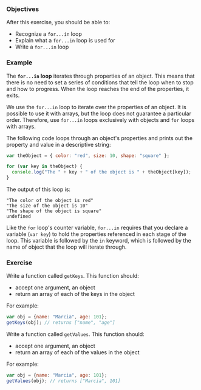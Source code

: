 <!--{ ids:[194], language:'JavaScript', type:'workshop', order: 4, name:'For...In Loops I', description:'Iterate through properties of an object' }-->

### Objectives

After this exercise, you should be able to:

- Recognize a `for...in` loop
- Explain what a `for...in` loop is used for
- Write a `for...in` loop

### Example

The __`for...in` loop__ iterates through properties of an object. This means that there is no need to set a series of conditions that tell the loop when to stop and how to progress. When the loop reaches the end of the properties, it exits.

We use the `for...in` loop to iterate over the properties of an object. It is possible to use it with arrays, but the loop does not guarantee a particular order. Therefore, use `for...in` loops exclusively with objects and `for` loops with arrays.

The following code loops through an object's properties and prints out the property and value in a descriptive string:

```js
var theObject = { color: "red", size: 10, shape: "square" };

for (var key in theObject) {
  console.log("The " + key + " of the object is " + theObject[key]);
}
```

The output of this loop is:

```
"The color of the object is red"
"The size of the object is 10"
"The shape of the object is square"
undefined
```

Like the `for` loop's counter variable, `for...in` requires that you declare a variable (`var key`) to hold the properties referenced in each stage of the loop. This variable is followed by the `in` keyword, which is followed by the name of object that the loop will iterate through.

### Exercise

Write a function called `getKeys`. This function should:

  - accept one argument, an object
  - return an array of each of the keys in the object

For example:

```js
var obj = {name: "Marcia", age: 101};
getKeys(obj); // returns ["name", "age"]
```

Write a function called `getValues`. This function should:

  - accept one argument, an object
  - return an array of each of the values in the object

For example:

```js
var obj = {name: "Marcia", age: 101};
getValues(obj); // returns ["Marcia", 101]
```

